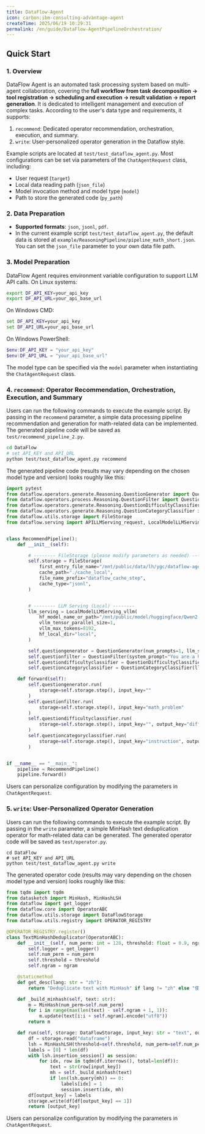 ```yaml
---
title: DataFlow-Agent
icon: carbon:ibm-consulting-advantage-agent
createTime: 2025/06/19 10:29:31
permalink: /en/guide/DataFlow-AgentPipelineOrchestration/
---
```


## Quick Start

### 1. Overview

DataFlow Agent is an automated task processing system based on multi-agent collaboration, covering the **full workflow from task decomposition → tool registration → scheduling and execution → result validation → report generation**. It is dedicated to intelligent management and execution of complex tasks. According to the user's data type and requirements, it supports:

1. `recommend`: Dedicated operator recommendation, orchestration, execution, and summary.
2. `write`: User-personalized operator generation in the Dataflow style.

Example scripts are located at `test/test_dataflow_agent.py`. Most configurations can be set via parameters of the `ChatAgentRequest` class, including:
- User request (`target`)
- Local data reading path (`json_file`)
- Model invocation method and model type (`model`)
- Path to store the generated code (`py_path`)

### 2. Data Preparation

- **Supported formats**: `json`, `jsonl`, `pdf`.
- In the current example script `test/test_dataflow_agent.py`, the default data is stored at `example/ReasoningPipeline/pipeline_math_short.json`. You can set the `json_file` parameter to your own data file path.

### 3. Model Preparation

DataFlow Agent requires environment variable configuration to support LLM API calls. On Linux systems:
```bash
export DF_API_KEY=your_api_key
export DF_API_URL=your_api_base_url
```
On Windows CMD:
```cmd
set DF_API_KEY=your_api_key
set DF_API_URL=your_api_base_url
```
On Windows PowerShell:
```powershell
$env:DF_API_KEY = "your_api_key"
$env:DF_API_URL = "your_api_base_url"
```

The model type can be specified via the `model` parameter when instantiating the `ChatAgentRequest` class.

### 4. `recommend`: Operator Recommendation, Orchestration, Execution, and Summary

Users can run the following commands to execute the example script. By passing in the `recommend` parameter, a simple data processing pipeline recommendation and generation for math-related data can be implemented. The generated pipeline code will be saved as `test/recommend_pipeline_2.py`.

```bash
cd DataFlow
# set API_KEY and API_URL
python test/test_dataflow_agent.py recommend
```

The generated pipeline code (results may vary depending on the chosen model type and version) looks roughly like this:
```python
import pytest
from dataflow.operators.generate.Reasoning.QuestionGenerator import QuestionGenerator
from dataflow.operators.process.Reasoning.QuestionFilter import QuestionFilter
from dataflow.operators.generate.Reasoning.QuestionDifficultyClassifier import QuestionDifficultyClassifier
from dataflow.operators.generate.Reasoning.QuestionCategoryClassifier import QuestionCategoryClassifier
from dataflow.utils.storage import FileStorage
from dataflow.serving import APILLMServing_request, LocalModelLLMServing_vllm, LocalModelLLMServing_sglang


class RecommendPipeline():
    def __init__(self):

        # -------- FileStorage (please modify parameters as needed) --------
        self.storage = FileStorage(
            first_entry_file_name="/mnt/public/data/lh/ygc/dataflow-agent/DataFlow/dataflow/example/ReasoningPipeline/pipeline_math_short.json",
            cache_path="./cache_local",
            file_name_prefix="dataflow_cache_step",
            cache_type="jsonl",
        )


        # -------- LLM Serving (Local) --------
        llm_serving = LocalModelLLMServing_vllm(
            hf_model_name_or_path="/mnt/public/model/huggingface/Qwen2.5-7B-Instruct",
            vllm_tensor_parallel_size=1,
            vllm_max_tokens=8192,
            hf_local_dir="local",
        )

        self.questiongenerator = QuestionGenerator(num_prompts=1, llm_serving=llm_serving)
        self.questionfilter = QuestionFilter(system_prompt="You are a helpful assistant.", llm_serving=llm_serving)
        self.questiondifficultyclassifier = QuestionDifficultyClassifier(llm_serving=llm_serving)
        self.questioncategoryclassifier = QuestionCategoryClassifier(llm_serving=llm_serving)

    def forward(self):
        self.questiongenerator.run(
            storage=self.storage.step(), input_key=""
        )
        self.questionfilter.run(
            storage=self.storage.step(), input_key="math_problem"
        )
        self.questiondifficultyclassifier.run(
            storage=self.storage.step(), input_key="", output_key="difficulty_score"
        )
        self.questioncategoryclassifier.run(
            storage=self.storage.step(), input_key="instruction", output_key="question_category"
        )


if __name__ == "__main__":
    pipeline = RecommendPipeline()
    pipeline.forward()
```

Users can personalize configuration by modifying the parameters in `ChatAgentRequest`.

### 5. `write`: User-Personalized Operator Generation

Users can run the following commands to execute the example script. By passing in the `write` parameter, a simple MinHash text deduplication operator for math-related data can be generated. The generated operator code will be saved as `test/operator.py`.

```shell
cd DataFlow
# set API_KEY and API_URL
python test/test_dataflow_agent.py write
```

The generated operator code (results may vary depending on the chosen model type and version) looks roughly like this:
```python
from tqdm import tqdm
from datasketch import MinHash, MinHashLSH
from dataflow import get_logger
from dataflow.core import OperatorABC
from dataflow.utils.storage import DataFlowStorage
from dataflow.utils.registry import OPERATOR_REGISTRY

@OPERATOR_REGISTRY.register()
class TextMinHashDeduplicator(OperatorABC):
    def __init__(self, num_perm: int = 128, threshold: float = 0.9, ngram: int = 5):
        self.logger = get_logger()
        self.num_perm = num_perm
        self.threshold = threshold
        self.ngram = ngram

    @staticmethod
    def get_desc(lang: str = "zh"):
        return "Deduplicate text with MinHash" if lang != "zh" else "使用 MinHash 算法对文本去重"

    def _build_minhash(self, text: str):
        m = MinHash(num_perm=self.num_perm)
        for i in range(max(len(text) - self.ngram + 1, 1)):
            m.update(text[i:i + self.ngram].encode("utf8"))
        return m

    def run(self, storage: DataFlowStorage, input_key: str = "text", output_key: str = "dedup_label"):
        df = storage.read("dataframe")
        lsh = MinHashLSH(threshold=self.threshold, num_perm=self.num_perm)
        labels = [0] * len(df)
        with lsh.insertion_session() as session:
            for idx, row in tqdm(df.iterrows(), total=len(df)):
                text = str(row[input_key])
                mh = self._build_minhash(text)
                if len(lsh.query(mh)) == 0:
                    labels[idx] = 1
                    session.insert(idx, mh)
        df[output_key] = labels
        storage.write(df[df[output_key] == 1])
        return [output_key]
```

Users can personalize configuration by modifying the parameters in `ChatAgentRequest`.